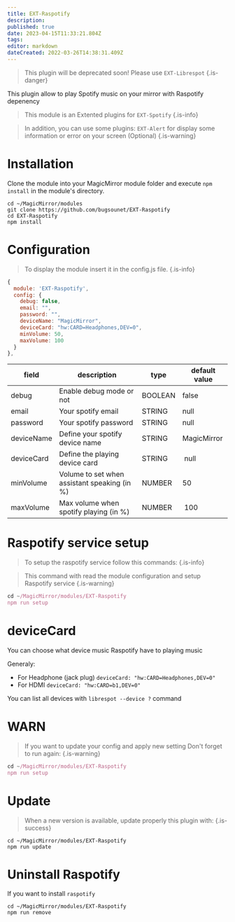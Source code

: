 ```yaml
---
title: EXT-Raspotify
description: 
published: true
date: 2023-04-15T11:33:21.804Z
tags: 
editor: markdown
dateCreated: 2022-03-26T14:38:31.409Z
---
```


> This plugin will be deprecated soon!
> Please use `EXT-Librespot`
{.is-danger}

This plugin allow to play Spotify music on your mirror with Raspotify depenency

> This module is an Extented plugins for `EXT-Spotify`
{.is-info}

> In addition, you can use some plugins:
> `EXT-Alert` for display some information or error on your screen (Optional)
{.is-warning}


# Installation
Clone the module into your MagicMirror module folder and execute `npm install` in the module's directory.
```
cd ~/MagicMirror/modules
git clone https://github.com/bugsounet/EXT-Raspotify
cd EXT-Raspotify
npm install
```

# Configuration
> To display the module insert it in the config.js file.
{.is-info}

```js
{
  module: 'EXT-Raspotify',
  config: {
    debug: false,
    email: "",
    password: "",
    deviceName: "MagicMirror",
    deviceCard: "hw:CARD=Headphones,DEV=0",
    minVolume: 50,
    maxVolume: 100
  }
},
```

|field  | description | type | default value
|---|---|---|---
|debug | Enable debug mode or not | BOOLEAN | false
|email | Your spotify email | STRING | null
|password | Your spotify password  | STRING | null
|deviceName | Define your spotify device name | STRING | MagicMirror
|deviceCard | Define the playing device card | STRING | null
|minVolume | Volume to set when assistant speaking (in %) | NUMBER | 50
|maxVolume | Max volume when spotify playing (in %) | NUMBER | 100

# Raspotify service setup
> To setup the raspotify service follow this commands:
{.is-info}

> This command with read the module configuration and setup Raspotify service
{.is-warning}


```js
cd ~/MagicMirror/modules/EXT-Raspotify
npm run setup
```

# deviceCard

You can choose what device music Raspotify have to playing music

Generaly:

 * For Headphone (jack plug)
  `deviceCard: "hw:CARD=Headphones,DEV=0"`
 * For HDMI
  `deviceCard: "hw:CARD=b1,DEV=0"`

You can list all devices with `librespot --device ?` command

# WARN
> If you want to update your config and apply new setting
> Don't forget to run again:
{.is-warning}


```js
cd ~/MagicMirror/modules/EXT-Raspotify
npm run setup
```

# Update
> When a new version is available, update properly this plugin with:
{.is-success}

```
cd ~/MagicMirror/modules/EXT-Raspotify
npm run update
```

# Uninstall Raspotify
If you want to install `raspotify`

```
cd ~/MagicMirror/modules/EXT-Raspotify
npm run remove
```